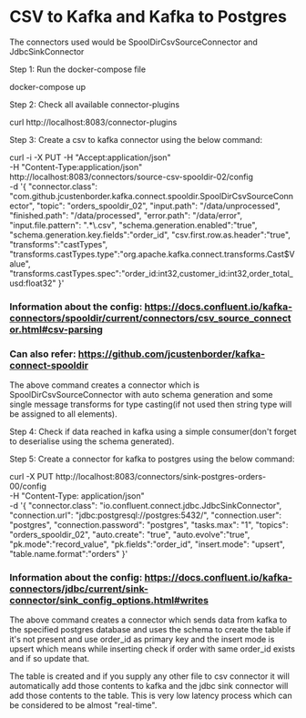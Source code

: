 # CSV to Kafka and Kafka to Postgres 
The connectors used would be SpoolDirCsvSourceConnector and JdbcSinkConnector

Step 1:
Run the docker-compose file 

docker-compose up

Step 2:
Check all available connector-plugins

curl http://localhost:8083/connector-plugins

Step 3:
Create a csv to kafka connector using the below command:

curl -i -X PUT -H "Accept:application/json" \
    -H  "Content-Type:application/json" http://localhost:8083/connectors/source-csv-spooldir-02/config \
    -d '{
        "connector.class": "com.github.jcustenborder.kafka.connect.spooldir.SpoolDirCsvSourceConnector",
        "topic": "orders_spooldir_02",
        "input.path": "/data/unprocessed",
        "finished.path": "/data/processed",
        "error.path": "/data/error",
        "input.file.pattern": ".*\\.csv",
        "schema.generation.enabled":"true",
        "schema.generation.key.fields":"order_id",
        "csv.first.row.as.header":"true",
        "transforms":"castTypes",
        "transforms.castTypes.type":"org.apache.kafka.connect.transforms.Cast$Value",
        "transforms.castTypes.spec":"order_id:int32,customer_id:int32,order_total_usd:float32"
        }'

### Information about the config: https://docs.confluent.io/kafka-connectors/spooldir/current/connectors/csv_source_connector.html#csv-parsing
### Can also refer: https://github.com/jcustenborder/kafka-connect-spooldir
The above command creates a connector which is SpoolDirCsvSourceConnector with auto schema generation and some single message transforms for type casting(if not used then string type will be assigned to all elements).

Step 4:
Check if data reached in kafka using a simple consumer(don't forget to deserialise using the schema generated).

Step 5:
Create a connector for kafka to postgres using the below command:

curl -X PUT http://localhost:8083/connectors/sink-postgres-orders-00/config \
    -H "Content-Type: application/json" \
    -d '{
        "connector.class": "io.confluent.connect.jdbc.JdbcSinkConnector",
        "connection.url": "jdbc:postgresql://postgres:5432/",
        "connection.user": "postgres",
        "connection.password": "postgres",
        "tasks.max": "1",
        "topics": "orders_spooldir_02",
        "auto.create": "true",
        "auto.evolve":"true",
        "pk.mode":"record_value",
        "pk.fields":"order_id",
        "insert.mode": "upsert",
        "table.name.format":"orders"
    }'

### Information about the config: https://docs.confluent.io/kafka-connectors/jdbc/current/sink-connector/sink_config_options.html#writes
The above command creates a connector which sends data from kafka to the specified postgres database and uses the schema to create the table if it's not present and use order_id as primary key and the insert mode is upsert which means while inserting check if order with same order_id exists and if so update that. 

The table is created and if you supply any other file to csv connector it will automatically add those contents to kafka and the jdbc sink connector will add those contents to the table. This is very low latency process which can be considered to be almost "real-time".